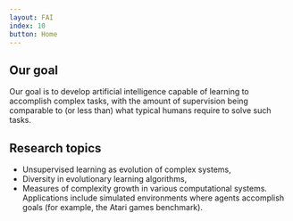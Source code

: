 ```yaml
---
layout: FAI
index: 10
button: Home
---
```


## Our goal

Our goal is to develop artificial intelligence capable of learning to accomplish complex tasks, with the amount of supervision being comparable to (or less than) what typical humans require to solve such tasks.

## Research topics

+ Unsupervised learning as evolution of complex systems,
+ Diversity in evolutionary learning algorithms,
+ Measures of complexity growth in various computational systems. Applications include simulated environments where agents accomplish goals (for example, the Atari games benchmark).

 
